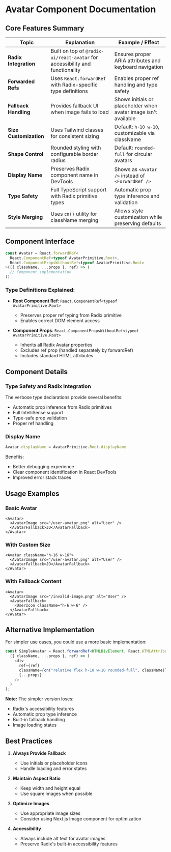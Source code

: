 # Avatar Component Documentation

## Core Features Summary

| Topic | Explanation | Example / Effect |
|-------|-------------|------------------|
| **Radix Integration** | Built on top of `@radix-ui/react-avatar` for accessibility and functionality | Ensures proper ARIA attributes and keyboard navigation |
| **Forwarded Refs** | Uses `React.forwardRef` with Radix-specific type definitions | Enables proper ref handling and type safety |
| **Fallback Handling** | Provides fallback UI when image fails to load | Shows initials or placeholder when avatar image isn't available |
| **Size Customization** | Uses Tailwind classes for consistent sizing | Default: `h-10 w-10`, customizable via className |
| **Shape Control** | Rounded styling with configurable border radius | Default: `rounded-full` for circular avatars |
| **Display Name** | Preserves Radix component name in DevTools | Shows as `<Avatar />` instead of `<ForwardRef />` |
| **Type Safety** | Full TypeScript support with Radix primitive types | Automatic prop type inference and validation |
| **Style Merging** | Uses `cn()` utility for className merging | Allows style customization while preserving defaults |

## Component Interface

```typescript
const Avatar = React.forwardRef<
  React.ComponentRef<typeof AvatarPrimitive.Root>,
  React.ComponentPropsWithoutRef<typeof AvatarPrimitive.Root>
>(({ className, ...props }, ref) => (
  // Component implementation
))
```

### Type Definitions Explained:
- **Root Component Ref**: `React.ComponentRef<typeof AvatarPrimitive.Root>`
  - Preserves proper ref typing from Radix primitive
  - Enables correct DOM element access

- **Component Props**: `React.ComponentPropsWithoutRef<typeof AvatarPrimitive.Root>`
  - Inherits all Radix Avatar properties
  - Excludes ref prop (handled separately by forwardRef)
  - Includes standard HTML attributes

## Component Details

### Type Safety and Radix Integration
The verbose type declarations provide several benefits:
- Automatic prop inference from Radix primitives
- Full IntelliSense support
- Type-safe prop validation
- Proper ref handling

### Display Name
```typescript
Avatar.displayName = AvatarPrimitive.Root.displayName
```
Benefits:
- Better debugging experience
- Clear component identification in React DevTools
- Improved error stack traces

## Usage Examples

### Basic Avatar
```tsx
<Avatar>
  <AvatarImage src="/user-avatar.png" alt="User" />
  <AvatarFallback>JD</AvatarFallback>
</Avatar>
```

### With Custom Size
```tsx
<Avatar className="h-16 w-16">
  <AvatarImage src="/user-avatar.png" alt="User" />
  <AvatarFallback>JD</AvatarFallback>
</Avatar>
```

### With Fallback Content
```tsx
<Avatar>
  <AvatarImage src="/invalid-image.png" alt="User" />
  <AvatarFallback>
    <UserIcon className="h-6 w-6" />
  </AvatarFallback>
</Avatar>
```

## Alternative Implementation

For simpler use cases, you could use a more basic implementation:

```typescript
const SimpleAvatar = React.forwardRef<HTMLDivElement, React.HTMLAttributes<HTMLDivElement>>(
  ({ className, ...props }, ref) => (
    <div 
      ref={ref} 
      className={cn("relative flex h-10 w-10 rounded-full", className)} 
      {...props} 
    />
  )
);
```

**Note:** The simpler version loses:
- Radix's accessibility features
- Automatic prop type inference
- Built-in fallback handling
- Image loading states

## Best Practices

1. **Always Provide Fallback**
   - Use initials or placeholder icons
   - Handle loading and error states

2. **Maintain Aspect Ratio**
   - Keep width and height equal
   - Use square images when possible

3. **Optimize Images**
   - Use appropriate image sizes
   - Consider using Next.js Image component for optimization

4. **Accessibility**
   - Always include alt text for avatar images
   - Preserve Radix's built-in accessibility features